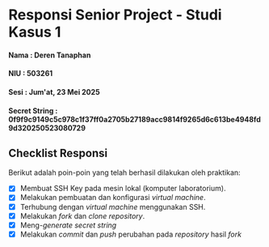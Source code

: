 # Responsi Senior Project - Studi Kasus 1

#### Nama : Deren Tanaphan 
#### NIU : 503261
#### Sesi : Jum'at, 23 Mei 2025
#### Secret String : 0f9f9c9149c5c978c1f37ff0a2705b27189acc9814f9265d6c613be4948fd9d320250523080729

## Checklist Responsi

Berikut adalah poin-poin yang telah berhasil dilakukan oleh praktikan:

- [x] Membuat SSH Key pada mesin lokal (komputer laboratorium).
- [x] Melakukan pembuatan dan konfigurasi _virtual machine_.
- [x] Terhubung dengan _virtual machine_ menggunakan SSH.
- [x] Melakukan _fork_ dan _clone_ _repository_.
- [x] Meng-_generate_ _secret string_
- [x] Melakukan _commit_ dan _push_ perubahan pada _repository_ hasil _fork_
